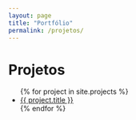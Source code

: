 ```yaml
---
layout: page
title: "Portfólio"
permalink: /projetos/
---
```


# Projetos
<ul>
{% for project in site.projects %}
  <li><a href="{{ project.url | relative_url }}">{{ project.title }}</a></li>
{% endfor %}
</ul>

